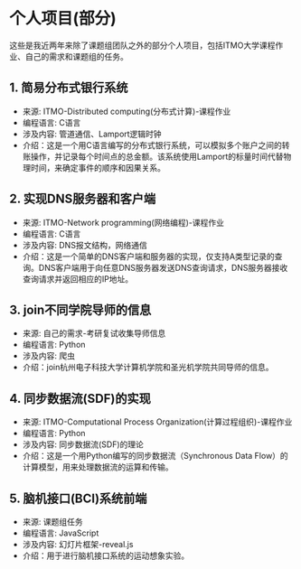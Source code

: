 # 个人项目(部分)

这些是我近两年来除了课题组团队之外的部分个人项目，包括ITMO大学课程作业、自己的需求和课题组的任务。

## 1. 简易分布式银行系统
- 来源: ITMO-Distributed computing(分布式计算)-课程作业
- 编程语言: C语言
- 涉及内容: 管道通信、Lamport逻辑时钟
- 介绍：这是一个用C语言编写的分布式银行系统，可以模拟多个账户之间的转账操作，并记录每个时间点的总金额。该系统使用Lamport的标量时间代替物理时间，来确定事件的顺序和因果关系。

## 2. 实现DNS服务器和客户端
- 来源: ITMO-Network programming(网络编程)-课程作业
- 编程语言: C语言
- 涉及内容: DNS报文结构，网络通信
- 介绍：这是一个简单的DNS客户端和服务器的实现，仅支持A类型记录的查询。DNS客户端用于向任意DNS服务器发送DNS查询请求，DNS服务器接收查询请求并返回相应的IP地址。

## 3. join不同学院导师的信息
- 来源: 自己的需求-考研复试收集导师信息
- 编程语言: Python
- 涉及内容: 爬虫
- 介绍：join杭州电子科技大学计算机学院和圣光机学院共同导师的信息。

## 4. 同步数据流(SDF)的实现
- 来源: ITMO-Computational Process Organization(计算过程组织)-课程作业
- 编程语言: Python
- 涉及内容: 同步数据流(SDF)的理论
- 介绍：这是一个用Python编写的同步数据流（Synchronous Data Flow）的计算模型，用来处理数据流的运算和传输。

## 5. 脑机接口(BCI)系统前端
- 来源: 课题组任务
- 编程语言: JavaScript
- 涉及内容: 幻灯片框架-reveal.js
- 介绍：用于进行脑机接口系统的运动想象实验。